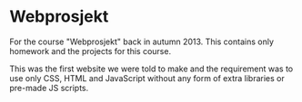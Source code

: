# Webprosjekt
For the course "Webprosjekt" back in autumn 2013. This contains only homework and the projects for this course.

This was the first website we were told to make and the requirement was to use only CSS, HTML and JavaScript without any form of extra libraries or pre-made JS scripts.
